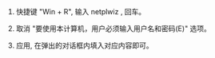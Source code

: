 
1. 快捷键 "Win + R", 输入 netplwiz , 回车。

2. 取消 "要使用本计算机，用户必须输入用户名和密码(E)" 选项。

3. 应用, 在弹出的对话框内填入对应内容即可。
